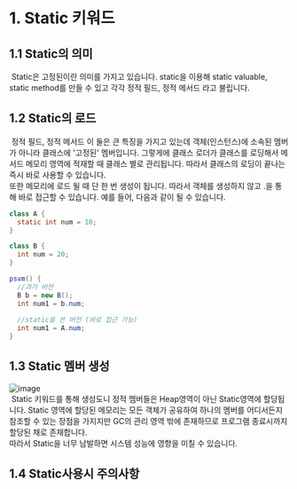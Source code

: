 # 1. Static 키워드  

## 1.1 Static의 의미  
&nbsp;Static은 고정된이란 의미를 가지고 있습니다. static을 이용해 static valuable, static method를 만들 수 있고 각각 정적 필드, 정적 메서드 라고 불립니다.  

## 1.2 Static의 로드  
&nbsp;정적 필드, 정적 메서드 이 둘은 큰 특징을 가지고 있는데 객체(인스턴스)에 소속된 멤버가 아니라 클래스에 '고정된' 멤버입니다. 그렇게에 클래스 로더가 클래스를 로딩해서 메서드 메모리 영역에 적재할 때 클래스 별로 관리됩니다. 따라서 클래스의 로딩이 끝나는 즉시 바로 사용할 수 있습니다.  
또한 메모리에 로드 될 때 단 한 번 생성이 됩니다. 따라서 객체를 생성하지 않고 .을 통해 바로 접근할 수 있습니다. 예를 들어, 다음과 같이 될 수 있습니다.
```java
class A {
  static int num = 10;
}

class B {
  int num = 20;
}

psvm() {
  //과거 버전
  B b = new B();
  int num1 = b.num;
  
  //static을 쓴 버전 (바로 접근 가능)
  int num1 = A.num;
}
```
## 1.3 Static 멤버 생성
![image](https://user-images.githubusercontent.com/69206748/153834878-0cd26c5a-27bd-4698-9fde-5e36d6d86676.png)  
&nbsp;Static 키워드를 통해 생성도니 정적 멤버들은 Heap영역이 아닌 Static영역에 할당됩니다. Static 영역에 할당된 메모리는 모든 객체가 공유하여 하나의 멤버를 어디서든지 참조할 수 있는 장점을 가지지만 GC의 관리 영역 밖에 존재하므로 프로그램 종료시까지 할당된 채로 존재합니다.  
따라서 Static을 너무 남발하면 시스템 성능에 영향을 미칠 수 있습니다.  

## 1.4 Static사용시 주의사항  
